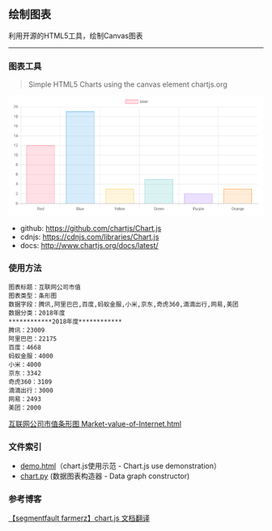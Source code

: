 ## 绘制图表

利用开源的HTML5工具，绘制Canvas图表

----------

### 图表工具
> Simple HTML5 Charts using the canvas element chartjs.org

![chart.js][1]

 - github:  https://github.com/chartjs/Chart.js
 - cdnjs:   https://cdnjs.com/libraries/Chart.js
 - docs:    http://www.chartjs.org/docs/latest/

### 使用方法
```
图表标题：互联网公司市值
图表类型：条形图
数据字段：腾讯,阿里巴巴,百度,蚂蚁金服,小米,京东,奇虎360,滴滴出行,网易,美团
数据分类：2018年度
************2018年度************
腾讯：23009
阿里巴巴：22175
百度：4668
蚂蚁金服：4000
小米：4000
京东：3342
奇虎360：3109
滴滴出行：3000
网易：2493
美团：2000
```
[互联网公司市值条形图 Market-value-of-Internet.html][2]

### 文件索引

 - [demo.html][3]（chart.js使用示范 - Chart.js use demonstration）
 - [chart.py][4] (数据图表构造器 - Data graph constructor)

### 参考博客
[【segmentfault farmerz】chart.js 文档翻译][5]


  [1]: https://raw.githubusercontent.com/scriptgeeker/python-demo/master/__CDN__/Creating-Chart.png
  [2]: https://scriptgeeker.github.io/html-page/chart/Market-value-of-Internet.html
  [3]: https://github.com/scriptgeeker/python-demo/blob/master/ChartBuild/demo.html
  [4]: https://github.com/scriptgeeker/python-demo/blob/master/ChartBuild/chart.py
  [5]: https://segmentfault.com/a/1190000008498664